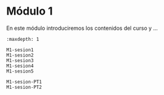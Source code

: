 # Módulo 1

En este módulo introduciremos los contenidos del curso y ...

```{toctree}
:maxdepth: 1

M1-sesion1
M1-sesion2
M1-sesion3
M1-sesion4
M1-sesion5

M1-sesion-PT1
M1-sesion-PT2
```
